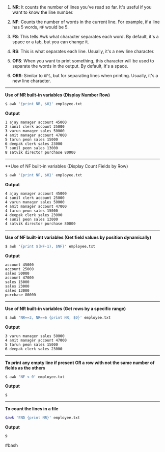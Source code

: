 
1. **NR**: It counts the number of lines you've read so far. It's useful if you want to know the line number.
    
2. **NF**: Counts the number of words in the current line. For example, if a line has 5 words, `NF` would be 5.
    
3. **FS**: This tells Awk what character separates each word. By default, it's a space or a tab, but you can change it.
    
4. **RS**: This is what separates each line. Usually, it's a new line character.
    
5. **OFS**: When you want to print something, this character will be used to separate the words in the output. By default, it's a space.
    
6. **ORS**: Similar to `OFS`, but for separating lines when printing. Usually, it's a new line character.

<hr>

**Use of NR built-in variables (Display Number Row)**  
```bash
$ awk '{print NR, $0}' employee.txt 
```

**Output**  
```
1 ajay manager account 45000
2 sunil clerk account 25000
3 varun manager sales 50000
4 amit manager account 47000
5 tarun peon sales 15000
6 deepak clerk sales 23000
7 sunil peon sales 13000
8 satvik director purchase 80000
```

<hr>

**Use of NF built-in variables (Display Count Fields by Row)
```bash
$ awk '{print NF, $0}' employee.txt
```

**Output**
```
4 ajay manager account 45000
4 sunil clerk account 25000
4 varun manager sales 50000
4 amit manager account 47000
4 tarun peon sales 15000
4 deepak clerk sales 23000
4 sunil peon sales 13000
4 satvik director purchase 80000
```

<hr>

**Use of NF built-int variables (Get field values by position dynamically)**
```bash
$ awk '{print $(NF-1), $NF}' employee.txt
```

**Output**
```
account 45000
account 25000
sales 50000
account 47000
sales 15000
sales 23000
sales 13000
purchase 80000

```

<hr>

**Use of NR built-in variables (Get rows by a specific range)**
```bash
$ awk 'NR==3, NR==6 {print NR, $0}' employee.txt
```

**Output**
```
3 varun manager sales 50000
4 amit manager account 47000
5 tarun peon sales 15000
6 deepak clerk sales 23000
```

<hr>

**To print any empty line if present OR a row with not the same number of fields as the others**
```bash
$ awk 'NF < 0' employee.txt
```

**Output**
```
$
```

<hr>

**To count the lines in a file**
```bash
$awk 'END {print NR}' employee.txt
```

**Output**
```
9
```

#bash 